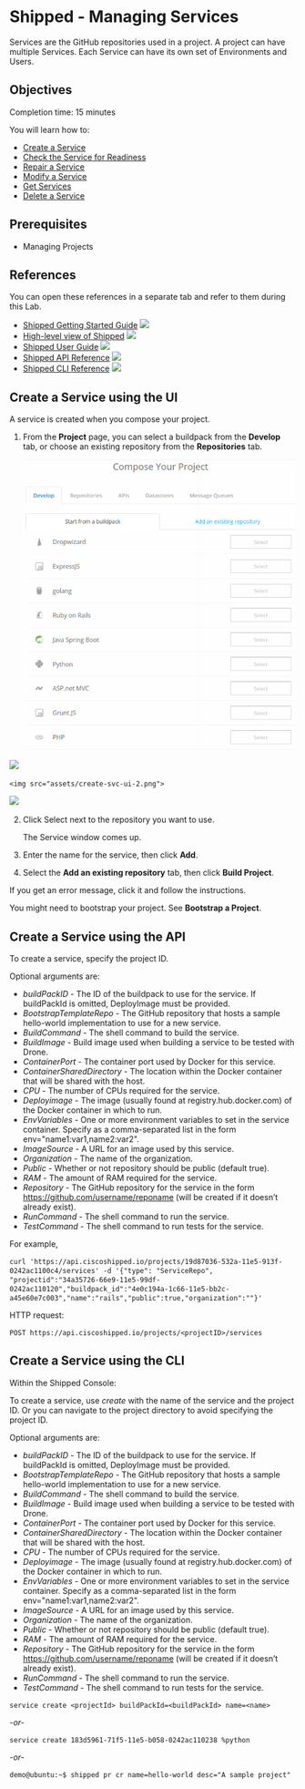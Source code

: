 # Shipped - Managing Services

Services are the GitHub repositories used in a project. A project can have multiple Services. Each Service can have its own set of Environments and Users.


## Objectives
Completion time: 15 minutes

You will learn how to:

- <a href="#create">Create a Service</a>
- <a href="2.md">Check the Service for Readiness</a>
- <a href="3.md">Repair a Service</a>
- <a href="4.md">Modify a Service</a>
- <a href="5.md">Get Services</a>
- <a href="6.md">Delete a Service</a>


## Prerequisites

- Managing Projects




## References
You can open these references in a separate tab and refer to them during this Lab.



- <a href="#" target="_blank">Shipped Getting Started Guide</a>  ![](posts/files/shipped-manage-services/assets/icon-open-link.jpg)
- <a href="https://cisco.jiveon.com/docs/DOC-811787" target="_blank">High-level view of Shipped</a>  ![](posts/files/shipped-manage-services/assets/icon-open-link.jpg)
- <a href="#" target="_blank">Shipped User Guide</a>  ![](posts/files/shipped-manage-services/assets/icon-open-link.jpg)
- <a href="#" target="_blank">Shipped API Reference</a>  ![](posts/files/shipped-manage-services/assets/icon-open-link.jpg)
- <a href="#" target="_blank">Shipped CLI Reference</a>  ![](posts/files/shipped-manage-services/assets/icon-open-link.jpg)



<a name="create"></a>
## Create a Service using the UI

A service is created when you compose your project.

1. From the **Project** page, you can select a buildpack from the **Develop** tab, or choose an existing repository from the **Repositories** tab.

	<img src="assets/create-svc-ui.png">
![](posts/files/shipped-manage-services/assets/create-svc-ui.png)

	<img src="assets/create-svc-ui-2.png">
![](posts/files/shipped-manage-services/assets/create-svc-ui-2.png)

2. Click Select next to the repository you want to use.

	The Service window comes up.

3. Enter the name for the service, then click **Add**.

4. Select the **Add an existing repository** tab, then click **Build Project**.

If you get an error message, click it and follow the instructions.

You might need to bootstrap your project. See **Bootstrap a Project**.


## Create a Service  using the API

To create a service, specify the project ID.

Optional arguments are:

- *buildPackID* - The ID of the buildpack to use for the service. If buildPackId is omitted, DeployImage must be provided.
- *BootstrapTemplateRepo* - The GitHub repository that hosts a sample hello-world implementation to use for a new service. 
- *BuildCommand* - The shell command to build the service.
- *BuildImage* - Build image used when building a service to be tested with Drone. 
- *ContainerPort* - The container port used by Docker for this service.
- *ContainerSharedDirectory* - The location within the Docker container that will be shared with the host. 
- *CPU* - The number of CPUs required for the service.
- *Deployimage* - The image (usually found at registry.hub.docker.com) of the Docker container in which to run.
- *EnvVariables* -  One or more environment variables to set in the service container.  Specify as a comma-separated list in the form env="name1:var1,name2:var2".
- *ImageSource* - A URL for an image used by this service. 
- *Organization* - The name of the organization.
- *Public* - Whether or not repository should be public (default true).
- *RAM* - The amount of RAM required for the service.
- *Repository* - The GitHub repository for the service in the form https://github.com/username/reponame (will be created if it doesn’t already exist).
- *RunCommand* - The shell command to run the service.
- *TestCommand* - The shell command to run tests for the service.


For example,

	curl 'https://api.ciscoshipped.io/projects/19d87036-532a-11e5-913f-0242ac1100c4/services' -d '{"type": "ServiceRepo", "projectid":"34a35726-66e9-11e5-99df-0242ac110120","buildpack_id":"4e0c194a-1c66-11e5-bb2c-a45e60e7c003","name":"rails","public":true,"organization":""}'

HTTP request:

	POST https://api.ciscoshipped.io/projects/<projectID>/services






## Create a Service  using the CLI

Within the Shipped Console:

To create a service, use *create* with the name of the service and the project ID. Or you can navigate to the project directory to avoid specifying the project ID.

Optional arguments are:

- *buildPackID* - The ID of the buildpack to use for the service. If buildPackId is omitted, DeployImage must be provided.
- *BootstrapTemplateRepo* - The GitHub repository that hosts a sample hello-world implementation to use for a new service. 
- *BuildCommand* - The shell command to build the service.
- *BuildImage* - Build image used when building a service to be tested with Drone. 
- *ContainerPort* - The container port used by Docker for this service.
- *ContainerSharedDirectory* - The location within the Docker container that will be shared with the host. 
- *CPU* - The number of CPUs required for the service.
- *Deployimage* - The image (usually found at registry.hub.docker.com) of the Docker container in which to run.
- *EnvVariables* -  One or more environment variables to set in the service container.  Specify as a comma-separated list in the form env="name1:var1,name2:var2".
- *ImageSource* - A URL for an image used by this service. 
- *Organization* - The name of the organization.
- *Public* - Whether or not repository should be public (default true).
- *RAM* - The amount of RAM required for the service.
- *Repository* - The GitHub repository for the service in the form https://github.com/username/reponame (will be created if it doesn’t already exist).
- *RunCommand* - The shell command to run the service.
- *TestCommand* - The shell command to run tests for the service.


<!-- inserted so the following renders correctly -->

	service create <projectId> buildPackId=<buildPackId> name=<name>


*-or-* 

	service create 183d5961-71f5-11e5-b058-0242ac110238 %python 


*-or-* 

	demo@ubuntu:~$ shipped pr cr name=hello-world desc="A sample project"




